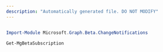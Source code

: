 ```yaml
---
description: "Automatically generated file. DO NOT MODIFY"
---
```


```powershell

Import-Module Microsoft.Graph.Beta.ChangeNotifications

Get-MgBetaSubscription

```